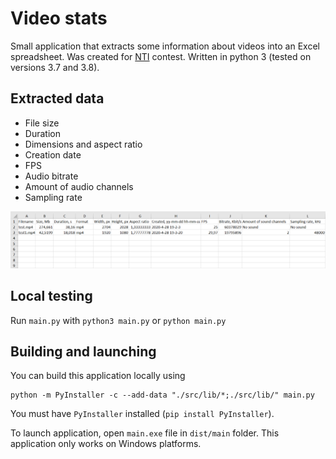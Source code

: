 # Video stats

Small application that extracts some information about videos into an Excel spreadsheet. Was created for [NTI](https://nti-contest.ru/) contest.
Written in python 3 (tested on versions 3.7 and 3.8).

## Extracted data

- File size
- Duration
- Dimensions and aspect ratio
- Creation date
- FPS
- Audio bitrate
- Amount of audio channels
- Sampling rate

![Table example](/assets/table.png)


## Local testing

Run `main.py` with `python3 main.py` or `python main.py`

## Building and launching

You can build this application locally using

```
python -m PyInstaller -c --add-data "./src/lib/*;./src/lib/" main.py
```

You must have `PyInstaller` installed (`pip install PyInstaller`).

To launch application, open `main.exe` file in `dist/main` folder. This application only works on Windows platforms.
